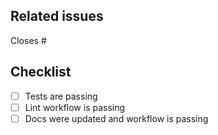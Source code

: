 <!--
Thanks for making a pull request to MTKButter.jl.
We have added this PR template to help you help us.
See the comments below, fill the required fields, and check the items.
-->

## Related issues

<!-- We normally work with (i) create issue; (ii) discussion if necessary; (iii) create PR. So, at least one of the following should be true:-->

<!-- Option 1, this closes an existing issue. Fill the number below-->
Closes #

<!-- Option 2, this is a small fix that arguably won't need an issue. Uncomment below -->
<!--
There is no related issue.
-->

## Checklist

<!-- mark true if NA -->
<!-- leave PR as draft until all is checked -->
- [ ] Tests are passing
- [ ] Lint workflow is passing
- [ ] Docs were updated and workflow is passing
